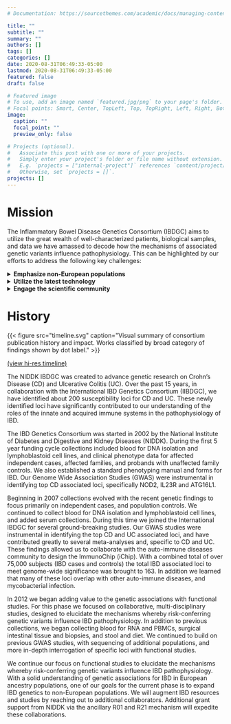```yaml
---
# Documentation: https://sourcethemes.com/academic/docs/managing-content/

title: ""
subtitle: ""
summary: ""
authors: []
tags: []
categories: []
date: 2020-08-31T06:49:33-05:00
lastmod: 2020-08-31T06:49:33-05:00
featured: false
draft: false

# Featured image
# To use, add an image named `featured.jpg/png` to your page's folder.
# Focal points: Smart, Center, TopLeft, Top, TopRight, Left, Right, BottomLeft, Bottom, BottomRight.
image:
  caption: ""
  focal_point: ""
  preview_only: false

# Projects (optional).
#   Associate this post with one or more of your projects.
#   Simply enter your project's folder or file name without extension.
#   E.g. `projects = ["internal-project"]` references `content/project/deep-learning/index.md`.
#   Otherwise, set `projects = []`.
projects: []
---
```


# Mission

The Inflammatory Bowel Disease Genetics Consortium (IBDGC) aims to utilize the great wealth of well-characterized patients, biological samples, and data we have amassed to decode how the mechanisms of associated genetic variants influence pathophysiology. This can be highlighted by our efforts to address the following key challenges:

<details>
  </br>
  <summary><strong>Emphasize non-European populations</strong></summary>
The lack of representation for underserved populations in basic research stands as a major hurdle to personalized care. With that, we have set out to elevate non-European populations for a more complete identification of cross-population differences in major effect genes as well as rare variants. Ultimately, we believe these efforts will enhance the landscape of clinical predictions.
</details>

<details>
  <summary><strong>Utilize the latest technology</strong></summary>
  </br>
Every scientific undertaking of the IBDGC has been designed to leverage the most advanced techniques available to the field today. Integration of precision multi-omic approaches such as single cell sequencing, enteroid line development, and sensitive protein assays will accelerate the development of potential novel therapies.
</details>

<details>
  <summary><strong>Engage the scientific community</strong></summary>
  </br>
Within its stated function, the IBDGC exists to create a nexus of scientific activity. We continue to engage world-class investigators that seamlessly advance the capability and production of scientific discovery. This essential, integrative function is needed more now and in the near-term future as IBD-relevant data generation is exponentially increasing in number and kind.
</details>

# History

{{< figure src="timeline.svg" caption="Visual summary of consortium publication history and impact. Works classified by broad category of findings shown by dot label." >}}

[(view hi-res timeline)](/media/timeline.svg)

The NIDDK IBDGC was created
to advance genetic research on Crohn’s Disease (CD) and Ulcerative Colitis
(UC). Over the past 15 years, in collaboration with the International IBD
Genetics Consortium (IIBDGC), we have identified about 200 susceptibility loci
for CD and UC. These newly identified loci have significantly contributed to
our understanding of the roles of the innate and acquired immune systems in
the pathophysiology of IBD.

The IBD Genetics Consortium was started in 2002 by the National Institute of
Diabetes and Digestive and Kidney Diseases (NIDDK). During the first 5 year
funding cycle collections included blood for DNA isolation and lymphoblastoid
cell lines, and clinical phenotype data for affected independent cases,
affected families, and probands with unaffected family controls. We also
established a standard phenotyping manual and forms for IBD. Our Genome Wide
Association Studies (GWAS) were instrumental in identifying top CD associated
loci, specifically NOD2, IL23R and ATG16L1.

Beginning in 2007 collections evolved with the recent genetic findings to
focus primarily on independent cases, and population controls. We continued to
collect blood for DNA isolation and lymphoblastoid cell lines, and added serum
collections. During this time we joined the International IBDGC for several
ground-breaking studies. Our GWAS studies were instrumental in identifying the
top CD and UC associated loci, and have contributed greatly to several
meta-analyses and, specific to CD and UC. These findings allowed us to
collaborate with the auto-immune diseases community to design the ImmunoChip
(iChip). With a combined total of over 75,000 subjects (IBD cases and
controls) the total IBD associated loci to meet genome-wide significance was
brought to 163. In addition we learned that many of these loci overlap with
other auto-immune diseases, and mycobacterial infection.

In 2012 we began adding value to the genetic associations with functional
studies. For this phase we focused on collaborative, multi-disciplinary
studies, designed to elucidate the mechanisms whereby risk-conferring genetic
variants influence IBD pathophysiology. In addition to previous collections,
we began collecting blood for RNA and PBMCs, surgical intestinal tissue and
biopsies, and stool and diet. We continued to build on previous GWAS studies,
with sequencing of additional populations, and more in-depth interrogation of
specific loci with functional studies.

We continue our focus on functional studies to elucidate the mechanisms
whereby risk-conferring genetic variants influence IBD pathophysiology. With a
solid understanding of genetic associations for IBD in European ancestry
populations, one of our goals for the current phase is to expand IBD genetics
to non-European populations. We will augment IBD resources and studies by
reaching out to additional collaborators. Additional grant support from NIDDK
via the ancillary R01 and R21 mechanism will expedite these collaborations.

